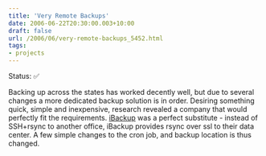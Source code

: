 ```yaml
---
title: 'Very Remote Backups'
date: 2006-06-22T20:30:00.003+10:00
draft: false
url: /2006/06/very-remote-backups_5452.html
tags: 
- projects
---
```


Status:  ✅ 
  

Backing up across the states has worked decently well, but due to several changes a more dedicated backup solution is in order. Desiring something quick, simple and inexpensive, research revealed a company that would perfectly fit the requirements. [iBackup](http://www.ibackup.com) was a perfect substitute - instead of SSH+rsync to another office, iBackup provides rsync over ssl to their data center. A few simple changes to the cron job, and backup location is thus changed.